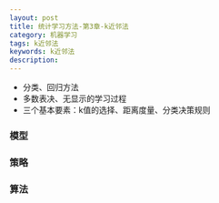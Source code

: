```yaml
---
layout: post
title: 统计学习方法-第3章-k近邻法
category: 机器学习
tags: k近邻法
keywords: k近邻法
description:
---
```


- 分类、回归方法
- 多数表决、无显示的学习过程
- 三个基本要素：k值的选择、距离度量、分类决策规则

### 模型

### 策略

### 算法

